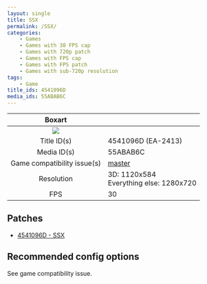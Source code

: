 ```yaml
---
layout: single
title: SSX
permalink: /SSX/
categories:
    - Games
    - Games with 30 FPS cap
    - Games with 720p patch
    - Games with FPS cap
    - Games with FPS patch
    - Games with sub-720p resolution
tags:
    - Game
title_ids: 4541096D
media_ids: 55ABAB6C
---
```


| Boxart      |                                           |
| :----:      | :-                                        |
| ![](https://download-ssl.xbox.com/content/images/66acd000-77fe-1000-9115-d8024541096d/1033/boxartlg.jpg) | |
| Title ID(s) | 4541096D (EA-2413)                        |
| Media ID(s) | 55ABAB6C                                  |
| Game compatibility issue(s) | [master](https://github.com/xenia-project/game-compatibility/issues/64) |
| Resolution  | 3D: 1120x584<br>Everything else: 1280x720 |
| FPS         | 30                                        |

## Patches
* [4541096D - SSX](https://github.com/xenia-canary/game-patches/blob/main/patches/4541096D%20-%20SSX.toml)

## Recommended config options
See game compatibility issue.
